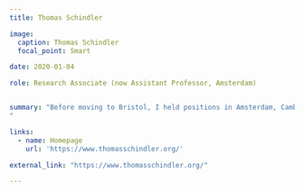 ```yaml
---
title: Thomas Schindler

image:
  caption: Thomas Schindler
  focal_point: Smart

date: 2020-01-04

role: Research Associate (now Assistant Professor, Amsterdam)


summary: "Before moving to Bristol, I held positions in Amsterdam, Cambridge and Munich. I specialize in logic, metaphysics, the philosophy of language and the philosophy of mathematics, with a particular focus on deflationary theories of truth and abstract objects, and the semantic and logical paradoxes.
"

links:
  - name: Homepage
    url: 'https://www.thomasschindler.org/'

external_link: "https://www.thomasschindler.org/"

---
```

